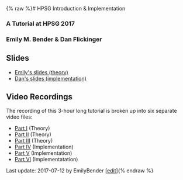 {% raw %}# HPSG Introduction & Implementation

### A Tutorial at HPSG 2017

### Emily M. Bender & Dan Flickinger

## Slides

- [Emily's slides
(theory)](http://faculty.washington.edu/ebender/papers/HPSG_2017_tutorial.pdf)
- [Dan's slides
(implementation)](http://lingo.stanford.edu/danf/HPSG-implementation.pdf)

## Video Recordings

The recording of this 3-hour long tutorial is broken up into six
separate video files:

- [Part I](https://youtu.be/-LLpq5rCQuc) (Theory)
- [Part II](https://youtu.be/16G46s-qNJU) (Theory)
- [Part III](https://youtu.be/BbXV81AvT3M) (Theory)
- [Part IV](https://youtu.be/LnGZxRI1vb0) (Implementation)
- [Part V](https://youtu.be/3P7xO-n2jnM) (Implementation)
- [Part VI](https://youtu.be/JksQ26ieECU) (Implementatation)

Last update: 2017-07-12 by EmilyBender [[edit](https://github.com/delph-in/docs/wiki/HpsgTutorial/_edit)]{% endraw %}